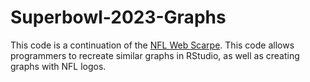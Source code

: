 # Superbowl-2023-Graphs

This code is a continuation of the [NFL Web Scarpe](https://github.com/demography101/NFL-Web-Scrape/tree/main). This code allows programmers to recreate similar graphs in RStudio, as well as creating graphs with NFL logos.
